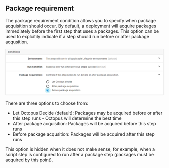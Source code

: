 ## Package requirement
The package requirement condition allows you to specify when package acquisition should occur. By default, a deployment will acquire packages immediately before the first step that uses a packages. This option can be used to explcitily indicate if a step should run before or after package acqusition.

![](step-condition-package-requirement.png "width=500")

There are three options to choose from:

- Let Octopus Decide (default): Packages may be acquired before or after this step runs - Octopus will determine the best time
- After package acquisition: Packages will be acquired before this step runs
- Before package acqusition: Packages will be acquired after this step runs

This option is hidden when it does not make sense, for example, when a script step is configured to run after a package step (packages must be acquired by this point).
